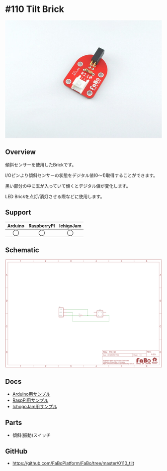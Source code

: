 # #110 Tilt Brick

![](./img/110_tilt.jpg)
<!--COLORME-->

## Overview
傾斜センサーを使用したBrickです。

I/Oピンより傾斜センサーの状態をデジタル値(0〜1)取得することができます。

黒い部分の中に玉が入っていて傾くとデジタル値が変化します。

LED Brickを点灯/消灯させる際などに使用します。

## Support
|Arduino|RaspberryPI|IchigoJam|
|:--:|:--:|:--:|
|◯|◯|◯|

## Schematic
![](./img/110_tilt_sch.png)

## Docs

* [Arduino用サンプル](http://docs.fabo.io/fabo/arduino/brick_analog/110_brick_analog_tilt.html)
* [RaspPi用サンプル](http://docs.fabo.io/fabo/rasppi/brick_analog/110_brick_analog_tilt.html)
* [IchogoJam用サンプル](http://docs.fabo.io/fabo/ichigojam/brick_analog/110_brick_analog_tilt.html)

## Parts
- 傾斜(振動)スイッチ

## GitHub
- https://github.com/FaBoPlatform/FaBo/tree/master/0110_tilt
